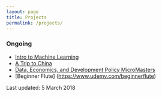 ```yaml
---
layout: page
title: Projects
permalink: /projects/
---
```


### Ongoing

* [Intro to Machine Learning](https://www.udacity.com/course/intro-to-machine-learning--ud120)
* [A Trip to China](http://press.princeton.edu/titles/9587.html)
* [Data, Economics, and Development Policy MicroMasters](https://micromasters.mit.edu/dedp/)
* [Beginner Flute] (https://www.udemy.com/beginnerflute)

Last updated: 5 March 2018





